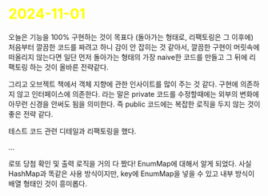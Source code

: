 # <span style="color:yellow">2024-11-01</span>
오늘은 기능을 100% 구현하는 것이 목표다 (돌아가는 형태로, 리팩토링은 그 이후에)
처음부터 깔끔한 코드를 짜려고 하니 감이 안 잡히는 것 같아서, 깔끔한 구현이 머릿속에 떠올리지 않는다면 일단 먼저 돌아가는 형태의 가장 naive한 코드를 만들고 그 뒤에 리팩토링 하는 것이 올바른 전략같다.

그리고 오브젝트 책에서 객체 지향에 관한 인사이트를 많이 주는 것 같다. 구현에 의존하지 않고 인터페이스에 의존한다. 라는 말은 private 코드를 수정할때에는 외부의 변화에 아무런 신경을 안써도 됨을 의미한다. 즉 public 코드에는 복잡한 로직을 두지 않는 것이 좋은 전략 같다.

테스트 코드 관련 디테일과 리팩토링을 했다.

...

로또 당첨 확인 및 출력 로직을 거의 다 짰다! EnumMap에 대해서 알게 되었다. 사실 HashMap과 똑같은 사용 방식이지만, key에 EnumMap을 넣을 수 있고 내부 방식이 배열 형태인 것이 흥미롭다.